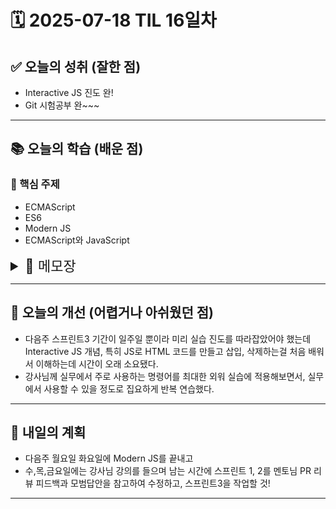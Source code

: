 # 🗓️ 2025-07-18 TIL 16일차

## ✅ 오늘의 성취 (잘한 점)

- Interactive JS 진도 완!
- Git 시험공부 완~~~

---

## 📚 오늘의 학습 (배운 점)

### 🔹 핵심 주제

- ECMAScript
- ES6
- Modern JS
- ECMAScript와 JavaScript

<details>
<summary style="font-size: 22px;">📓 메모장</summary>
# TIL 16 - Modern JavaScript

## 📌 EcmaScript (ES)란?

- **EcmaScript(ES)**는 JavaScript의 **표준 명세서**입니다.
- ES는 자바스크립트가 어떤 기능과 문법을 가져야 하는지를 정의한 **설명서**입니다.

> JavaScript는 EcmaScript를 **준수**해서 만들어진 **프로그래밍 언어**입니다.

---

## 💡 ES6란?

- **ES6 (2015)**는 JavaScript의 가장 큰 전환점이 된 버전입니다.
- 그 이후부터는 연도 기반 표기 사용 (예: ES2016, ES2017 ...).
- `let`, `const`, `arrow function`, `class`, `template literals` 등 **현대적인 문법**이 도입되었습니다.

---

## 🚀 Modern JavaScript란?

- **현시점에서 실무에 적합한 최신 문법과 기능**을 사용하는 JavaScript입니다.
- 보통 **ES6 이후 버전**을 기준으로 합니다.
- 브라우저 호환성과 실제 사용 빈도를 고려하여 실용적으로 선택합니다.

---

## ✅ JavaScript vs. EcmaScript

| JavaScript                                | EcmaScript                                  |
| ----------------------------------------- | ------------------------------------------- |
| 프로그래밍 언어                           | 프로그래밍 언어 표준                        |
| EcmaScript를 준수해서 만들어진 **결과물** | JS가 갖추어야 할 내용을 정리해둔 **설명서** |

---

> 요약: JavaScript는 EcmaScript라는 표준에 따라 만들어진 **실제 언어**  
> Modern JS를 통해 실무에 적합하고 최신화된 ES의 기능들을 사용

</details>

---

## 🧠 오늘의 개선 (어렵거나 아쉬웠던 점)

- 다음주 스프린트3 기간이 일주일 뿐이라 미리 실습 진도를 따라잡았어야 했는데 Interactive JS 개념, 특히 JS로 HTML 코드를 만들고 삽입, 삭제하는걸 처음 배워서 이해하는데 시간이 오래 소요됐다.
- 강사님께 실무에서 주로 사용하는 명령어를 최대한 외워 실습에 적용해보면서, 실무에서 사용할 수 있을 정도로 집요하게 반복 연습했다.

---

## 🚀 내일의 계획

- 다음주 월요일 화요일에 Modern JS를 끝내고
- 수,목,금요일에는 강사님 강의를 들으며 남는 시간에 스프린트 1, 2를 멘토님 PR 리뷰 피드백과 모범답안을 참고하여 수정하고, 스프린트3을 작업할 것!

---
